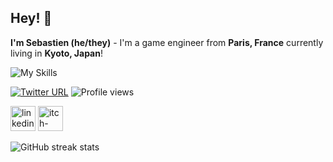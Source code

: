 ## Hey! 👋

**I'm Sebastien (he/they)** - I'm a game engineer from **Paris, France** currently living in **Kyoto, Japan**!

![My Skills](https://skillicons.dev/icons?i=unity,cs,visualstudio,git,mysql,py,html,css,matlab,blender)

[![Twitter URL](https://img.shields.io/twitter/url/https/twitter.com/Seb_gamedev.svg?style=social&label=Follow%20%40Seb_gamedev)](https://twitter.com/Seb_gamedev) ![Profile views](https://gpvc.arturio.dev/sgaumin)  

[<img src='https://cdn.jsdelivr.net/npm/simple-icons@3.0.1/icons/linkedin.svg' alt='linkedin' height='40'>](https://www.linkedin.com/in/https://www.linkedin.com/in/sebastien-gaumin//) [<img src='https://cdn.jsdelivr.net/npm/simple-icons@3.0.1/icons/itch-dot-io.svg' alt='itch-dot-io' height='40'>](https://seb-gamedev.itch.io/)  

![GitHub streak stats](https://streak-stats.demolab.com/?user=sgaumin)  
